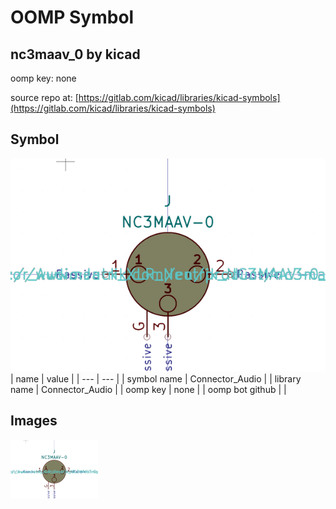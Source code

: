 # OOMP Symbol  
## nc3maav_0  by kicad  
  
oomp key: none  
  
source repo at: [https://gitlab.com/kicad/libraries/kicad-symbols](https://gitlab.com/kicad/libraries/kicad-symbols)  
## Symbol  
  
[![working.png](working_600.png)](working.png)  
| name | value | 
| --- | --- | 
| symbol name | Connector_Audio | 
| library name | Connector_Audio | 
| oomp key | none | 
| oomp bot github |  | 
## Images  
  
[![working.png](working_140.png)](working.png)  
